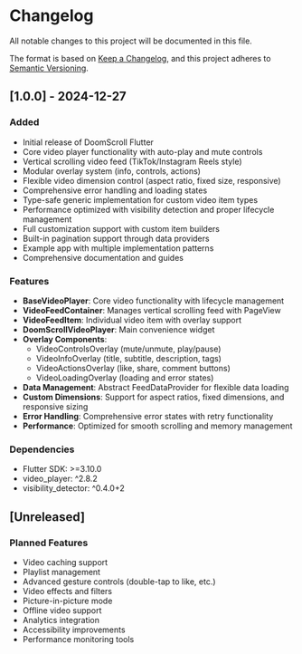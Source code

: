 # Changelog

All notable changes to this project will be documented in this file.

The format is based on [Keep a Changelog](https://keepachangelog.com/en/1.0.0/),
and this project adheres to [Semantic Versioning](https://semver.org/spec/v2.0.0.html).

## [1.0.0] - 2024-12-27

### Added
- Initial release of DoomScroll Flutter
- Core video player functionality with auto-play and mute controls
- Vertical scrolling video feed (TikTok/Instagram Reels style)  
- Modular overlay system (info, controls, actions)
- Flexible video dimension control (aspect ratio, fixed size, responsive)
- Comprehensive error handling and loading states
- Type-safe generic implementation for custom video item types
- Performance optimized with visibility detection and proper lifecycle management
- Full customization support with custom item builders
- Built-in pagination support through data providers
- Example app with multiple implementation patterns
- Comprehensive documentation and guides

### Features
- **BaseVideoPlayer**: Core video functionality with lifecycle management
- **VideoFeedContainer**: Manages vertical scrolling feed with PageView
- **VideoFeedItem**: Individual video item with overlay support
- **DoomScrollVideoPlayer**: Main convenience widget
- **Overlay Components**: 
  - VideoControlsOverlay (mute/unmute, play/pause)
  - VideoInfoOverlay (title, subtitle, description, tags)
  - VideoActionsOverlay (like, share, comment buttons)
  - VideoLoadingOverlay (loading and error states)
- **Data Management**: Abstract FeedDataProvider for flexible data loading
- **Custom Dimensions**: Support for aspect ratios, fixed dimensions, and responsive sizing
- **Error Handling**: Comprehensive error states with retry functionality
- **Performance**: Optimized for smooth scrolling and memory management

### Dependencies
- Flutter SDK: >=3.10.0
- video_player: ^2.8.2
- visibility_detector: ^0.4.0+2

## [Unreleased]

### Planned Features
- Video caching support
- Playlist management
- Advanced gesture controls (double-tap to like, etc.)
- Video effects and filters
- Picture-in-picture mode
- Offline video support
- Analytics integration
- Accessibility improvements
- Performance monitoring tools
